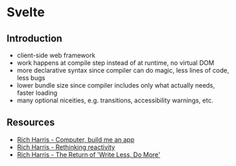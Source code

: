 # Svelte



## Introduction

- client-side web framework
- work happens at compile step instead of at runtime, no virtual DOM
- more declarative syntax since compiler can do magic, less lines of code, less bugs
- lower bundle size since compiler includes only what actually needs, faster loading
- many optional niceities, e.g. transitions, accessibility warnings, etc.



## Resources

- [Rich Harris - Computer, build me an app](https://www.youtube.com/watch?v=qqt6YxAZoOc)
- [Rich Harris - Rethinking reactivity](https://www.youtube.com/watch?v=AdNJ3fydeao)
- [Rich Harris - The Return of 'Write Less, Do More'](https://www.youtube.com/watch?v=BzX4aTRPzno)